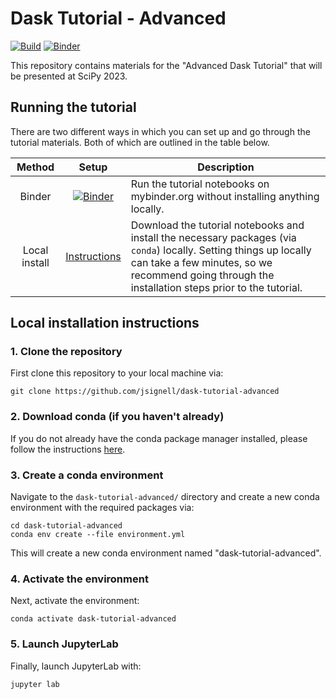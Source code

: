 # Dask Tutorial - Advanced

[![Build](https://github.com/jsignell/dask-tutorial-advanced/actions/workflows/build.yml/badge.svg)](https://github.com/jsignell/dask-tutorial-advanced/actions/workflows/build.yml)
[![Binder](https://mybinder.org/badge_logo.svg)](https://mybinder.org/v2/gh/jsignell/dask-tutorial-advanced/main?urlpath=lab)

This repository contains materials for the "Advanced Dask Tutorial" that will be presented at SciPy 2023.

## Running the tutorial

There are two different ways in which you can set up and go through the tutorial materials. Both of which are outlined in the table below.

|     Method    | Setup | Description |
| :-----------: | :-----------: | ----------- |
| Binder        | [![Binder](https://mybinder.org/badge_logo.svg)](https://mybinder.org/v2/gh/jsignell/dask-tutorial-advanced/main?urlpath=lab)         | Run the tutorial notebooks on mybinder.org without installing anything locally.       |
| Local install | [Instructions](#Local-installation-instructions)          | Download the tutorial notebooks and install the necessary packages (via `conda`) locally. Setting things up locally can take a few minutes, so we recommend going through the installation steps prior to the tutorial.    |


## Local installation instructions

### 1. Clone the repository

First clone this repository to your local machine via:

```
git clone https://github.com/jsignell/dask-tutorial-advanced
```

### 2. Download conda (if you haven't already)

If you do not already have the conda package manager installed, please follow the instructions [here](https://docs.conda.io/en/latest/miniconda.html).

### 3. Create a conda environment

Navigate to the `dask-tutorial-advanced/` directory and create a new conda environment with the required
packages via:

```terminal
cd dask-tutorial-advanced
conda env create --file environment.yml
```

This will create a new conda environment named "dask-tutorial-advanced".

### 4. Activate the environment

Next, activate the environment:

```
conda activate dask-tutorial-advanced
```

### 5. Launch JupyterLab

Finally, launch JupyterLab with:

```
jupyter lab
```